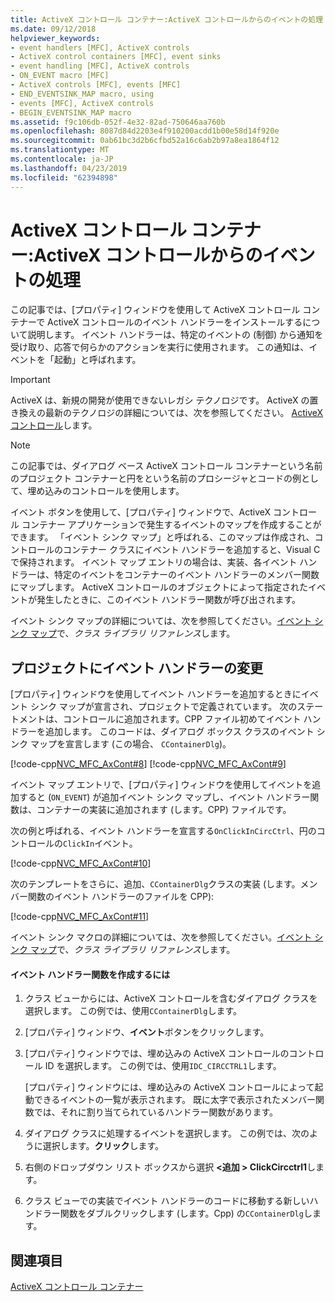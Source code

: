 ```yaml
---
title: ActiveX コントロール コンテナー:ActiveX コントロールからのイベントの処理
ms.date: 09/12/2018
helpviewer_keywords:
- event handlers [MFC], ActiveX controls
- ActiveX control containers [MFC], event sinks
- event handling [MFC], ActiveX controls
- ON_EVENT macro [MFC]
- ActiveX controls [MFC], events [MFC]
- END_EVENTSINK_MAP macro, using
- events [MFC], ActiveX controls
- BEGIN_EVENTSINK_MAP macro
ms.assetid: f9c106db-052f-4e32-82ad-750646aa760b
ms.openlocfilehash: 8087d84d2203e4f910200acdd1b00e58d14f920e
ms.sourcegitcommit: 0ab61bc3d2b6cfbd52a16c6ab2b97a8ea1864f12
ms.translationtype: MT
ms.contentlocale: ja-JP
ms.lasthandoff: 04/23/2019
ms.locfileid: "62394898"
---
```

# <a name="activex-control-containers-handling-events-from-an-activex-control"></a>ActiveX コントロール コンテナー:ActiveX コントロールからのイベントの処理

この記事では、[プロパティ] ウィンドウを使用して ActiveX コントロール コンテナーで ActiveX コントロールのイベント ハンドラーをインストールするについて説明します。 イベント ハンドラーは、特定のイベントの (制御) から通知を受け取り、応答で何らかのアクションを実行に使用されます。 この通知は、イベントを「起動」と呼ばれます。

>[!IMPORTANT]
> ActiveX は、新規の開発が使用できないレガシ テクノロジです。 ActiveX の置き換えの最新のテクノロジの詳細については、次を参照してください。 [ActiveX コントロール](activex-controls.md)します。

> [!NOTE]
>  この記事では、ダイアログ ベース ActiveX コントロール コンテナーという名前のプロジェクト コンテナーと円をという名前のプロシージャとコードの例として、埋め込みのコントロールを使用します。

イベント ボタンを使用して、[プロパティ] ウィンドウで、ActiveX コントロール コンテナー アプリケーションで発生するイベントのマップを作成することができます。 「イベント シンク マップ」と呼ばれる、このマップは作成され、コントロールのコンテナー クラスにイベント ハンドラーを追加すると、Visual C で保持されます。 イベント マップ エントリの場合は、実装、各イベント ハンドラーは、特定のイベントをコンテナーのイベント ハンドラーのメンバー関数にマップします。 ActiveX コントロールのオブジェクトによって指定されたイベントが発生したときに、このイベント ハンドラー関数が呼び出されます。

イベント シンク マップの詳細については、次を参照してください。[イベント シンク マップ](../mfc/reference/event-sink-maps.md)で、*クラス ライブラリ リファレンス*します。

##  <a name="_core_event_handler_modifications_to_the_project"></a> プロジェクトにイベント ハンドラーの変更

[プロパティ] ウィンドウを使用してイベント ハンドラーを追加するときにイベント シンク マップが宣言され、プロジェクトで定義されています。 次のステートメントは、コントロールに追加されます。CPP ファイル初めてイベント ハンドラーを追加します。 このコードは、ダイアログ ボックス クラスのイベント シンク マップを宣言します (この場合、 `CContainerDlg`)。

[!code-cpp[NVC_MFC_AxCont#8](../mfc/codesnippet/cpp/activex-control-containers-handling-events-from-an-activex-control_1.cpp)]
[!code-cpp[NVC_MFC_AxCont#9](../mfc/codesnippet/cpp/activex-control-containers-handling-events-from-an-activex-control_2.cpp)]

イベント マップ エントリで、[プロパティ] ウィンドウを使用してイベントを追加すると (`ON_EVENT`) が追加イベント シンク マップし、イベント ハンドラー関数は、コンテナーの実装に追加されます (します。CPP) ファイルです。

次の例と呼ばれる、イベント ハンドラーを宣言する`OnClickInCircCtrl`、円のコントロールの`ClickIn`イベント。

[!code-cpp[NVC_MFC_AxCont#10](../mfc/codesnippet/cpp/activex-control-containers-handling-events-from-an-activex-control_3.cpp)]

次のテンプレートをさらに、追加、`CContainerDlg`クラスの実装 (します。メンバー関数のイベント ハンドラーのファイルを CPP):

[!code-cpp[NVC_MFC_AxCont#11](../mfc/codesnippet/cpp/activex-control-containers-handling-events-from-an-activex-control_4.cpp)]

イベント シンク マクロの詳細については、次を参照してください。[イベント シンク マップ](../mfc/reference/event-sink-maps.md)で、*クラス ライブラリ リファレンス*します。

#### <a name="to-create-an-event-handler-function"></a>イベント ハンドラー関数を作成するには

1. クラス ビューからには、ActiveX コントロールを含むダイアログ クラスを選択します。 この例では、使用`CContainerDlg`します。

1. [プロパティ] ウィンドウ、**イベント**ボタンをクリックします。

1. [プロパティ] ウィンドウでは、埋め込みの ActiveX コントロールのコントロール ID を選択します。 この例では、使用`IDC_CIRCCTRL1`します。

   [プロパティ] ウィンドウには、埋め込みの ActiveX コントロールによって起動できるイベントの一覧が表示されます。 既に太字で表示されたメンバー関数では、それに割り当てられているハンドラー関数があります。

1. ダイアログ クラスに処理するイベントを選択します。 この例では、次のように選択します。**クリック**します。

1. 右側のドロップダウン リスト ボックスから選択 **\<追加 > ClickCircctrl1**します。

1. クラス ビューでの実装でイベント ハンドラーのコードに移動する新しいハンドラー関数をダブルクリックします (します。Cpp) の`CContainerDlg`します。

## <a name="see-also"></a>関連項目

[ActiveX コントロール コンテナー](../mfc/activex-control-containers.md)
